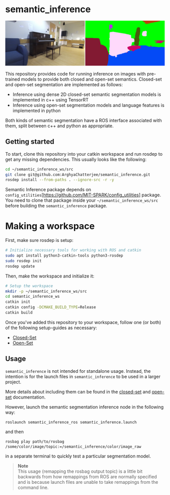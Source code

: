# semantic_inference

<div align="center">
   <img src="docs/media/demo_segmentation.png"/>
</div>

This repository provides code for running inference on images with pre-trained models to provide both closed and open-set semantics.
Closed-set and open-set segmentation are implemented as follows:
  - Inference using dense 2D closed-set semantic segmentation models is implemented in c++ using TensorRT
  - Inference using open-set segmentation models and language features is implemented in python

Both kinds of semantic segmentation have a ROS interface associated with them, split between c++ and python as appropriate.

## Getting started
To start, clone this repository into your catkin workspace and run rosdep to get any missing dependencies.
This usually looks like the following:
```bash
cd ~/semantic_inference_ws/src
git clone git@github.com:ArghyaChatterjee/semantic_inference.git
rosdep install --from-paths . --ignore-src -r -y
```

Semantic Inference package depends on `config_utilities`[https://github.com/MIT-SPARK/config_utilities] package. You need to clone that package inside your `~/semantic_inference_ws/src` before building the `semantic_inference` package.

# Making a workspace
First, make sure rosdep is setup:
```bash
# Initialize necessary tools for working with ROS and catkin
sudo apt install python3-catkin-tools python3-rosdep
sudo rosdep init
rosdep update
```

Then, make the workspace and initialize it:
```bash
# Setup the workspace
mkdir -p ~/semantic_inference_ws/src
cd semantic_inference_ws
catkin init
catkin config -DCMAKE_BUILD_TYPE=Release
catkin build
```

</details>

Once you've added this repository to your workspace, follow one (or both) of the following setup-guides as necessary:
- [Closed-Set](docs/closed_set.md#setting-up)
- [Open-Set](docs/open_set.md#setting-up)

## Usage

`semantic_inference` is not intended for standalone usage. Instead, the intention is for the launch files in `semantic_inference` to be used in a larger project.

More details about including them can be found in the [closed-set](docs/closed_set.md#using-closed-set-segmentation-online) and [open-set](docs/open_set.md#using-open-set-segmentation-online) documentation.

However, launch the semantic segmentation inference node in the following way:
```
roslaunch semantic_inference_ros semantic_inference.launch
```
and then
```
rosbag play path/to/rosbag /some/color/image/topic:=/semantic_inference/color/image_raw
```
in a separate terminal to quickly test a particular segmentation model.

> **Note** </br>
> This usage (remapping the rosbag output topic) is a little bit backwards from how remappings from ROS are normally specified and is because launch files are unable to take remappings from the command line.
